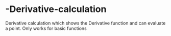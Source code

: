 # -Derivative-calculation
 Derivative calculation which shows the  Derivative function and can evaluate a point. Only works for basic functions
